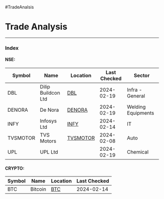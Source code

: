 #TradeAnalsis
# Trade Analysis

---
### Index

#### NSE:
| Symbol | Name | Location | Last Checked | Sector |
| ---- | ---- | ---- | ---- | ---- |
| DBL | Dilip Buildcon Ltd | [DBL](DBL/DBL.md) | 2024-02-19 | Infra - General |
| DENORA | De Nora | [DENORA](DENORA/DENORA.md) | 2024-02-19 | Welding Equipments |
| INFY | Infosys Ltd | [INFY](INFY/INFY.md) | 2024-02-14 | IT |
| TVSMOTOR | TVS Motors | [TVSMOTOR](TVSMOTOR.md) | 2024-02-08 | Auto |
| UPL | UPL Ltd |  | 2024-02-19 | Chemical |

#### CRYPTO:
| Symbol | Name | Location | Last Checked |
| ---- | ---- | ---- | ---- |
| BTC | Bitcoin | [BTC](BTC.md) | 2024-02-14 |
